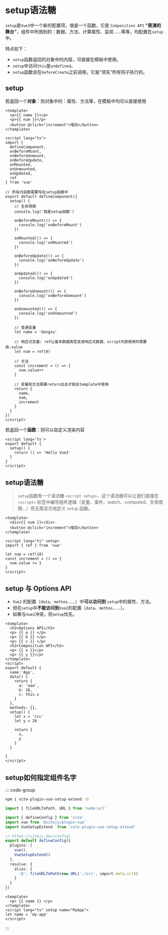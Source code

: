 # setup语法糖

`setup`是`Vue3`中一个新的配置项，值是一个函数，它是 `Composition API` **“表演的舞台**_**”**_，组件中所用到的：数据、方法、计算属性、监视......等等，均配置在`setup`中。

特点如下：

- `setup`函数返回的对象中的内容，可直接在模板中使用。
- `setup`中访问`this`是`undefined`。
- `setup`函数会在`beforeCreate`之前调用，它是“领先”所有钩子执行的。

## setup

若返回一个**对象**：则对象中的：属性、方法等，在模板中均可以直接使用

```vue
<template>
  <p>{{ name }}</p>
  <p>{{ num }}</p>
  <button @click="increment">增加</button>
</template>

<script lang="ts">
import {
  defineComponent,
  onBeforeMount,
  onBeforeUnmount,
  onBeforeUpdate,
  onMounted,
  onUnmounted,
  onUpdated,
  ref
} from 'vue'

// 所有内容都需要写在setup函数中
export default defineComponent({
  setup() {
    // 生命周期
    console.log('我是setup函数')
    
    onBeforeMount(() => {
      console.log('onBeforeMount')
    })

    onMounted(() => {
      console.log('onMounted')
    })

    onBeforeUpdate(() => {
      console.log('onBeforeUpdate')
    })

    onUpdated(() => {
      console.log('onUpdated')
    })

    onBeforeUnmount(() => {
      console.log('onBeforeUnmount')
    })

    onUnmounted(() => {
      console.log('onUnmounted')
    })

    // 普通变量
    let name = 'dongxu'
    
    // 响应式变量: ref让基本数据类型变成响应式数据，script内部使用时需要用.value
    let num = ref(0)
    
    // 方法
    const increment = () => {
      num.value++
    }
    
    // 变量和方法需要return出去才能在template中使用
    return {
      name,
      num,
      increment
    }
  }
})
</script>
```

若返回一个**函数**：则可以自定义渲染内容

```vue
<script lang='ts'>
export default {
  setup() {
    return () => 'Hello Vue3'
  }
}
</script>
```



## setup语法糖

> `setup`函数有一个语法糖 `<script setup>`，这个语法糖可以让我们直接在 `<script>` 标签中编写组件逻辑（变量、事件、watch、computed、生命周期...）而无需显示地定义 `setup` 函数。

```vue
<template>
  <div>{{ num }}</div>
  <button @click="increment">增加</button>
</template>

<script lang="ts" setup>
import { ref } from 'vue'

let num = ref(10)
const increment = () => {
  num.value += 1
}
</script>
```



## setup 与 Options API

- `Vue2` 的配置（`data`、`methos`......）中**可以访问到** `setup`中的属性、方法。
- 但在`setup`中**不能访问到**`Vue2`的配置（`data`、`methos`......）。
- 如果与`Vue2`冲突，则`setup`优先。

```vue {17}
<template>
  <h2>Options API</h2>
  <p> {{ a }} </p>
  <p> {{ b }} </p>
  <p> {{ c }} </p>
  <h2>Composition API</h2>
  <p> {{ x }}</p>
  <p> {{ y }}</p>
</template>
<script>
export default {
  name:'App',
  data() {
    return {
      a: 'aaa',
      b: 18,
      c: this.x
    }
  },
  methods: {},
  setup() {
    let x = 'ccc'
    let y = 20

    return {
      x,
      y
    }
  }

}
</script>
```



## setup如何指定组件名字

::: code-group

```sh [安装插件]
npm i vite-plugin-vue-setup-extend -D
```

```ts {5,11} [vite.config.ts]
import { fileURLToPath, URL } from 'node:url'

import { defineConfig } from 'vite'
import vue from '@vitejs/plugin-vue'
import VueSetupExtend  from 'vite-plugin-vue-setup-extend'

// https://vitejs.dev/config/
export default defineConfig({
  plugins: [
    vue(),
    VueSetupExtend()
  ],
  resolve: {
    alias: {
      '@': fileURLToPath(new URL('./src', import.meta.url))
    }
  }
})
```

```vue {4} [使用]
<template>
  <p> {{ name }} </p>
</template>
<script lang="ts" setup name="MyApp">
let name = 'my-app'
</script>
```

:::

















